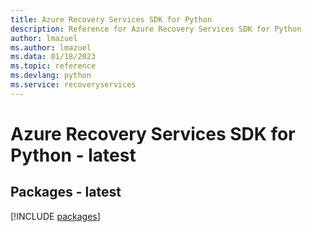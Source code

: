 ```yaml
---
title: Azure Recovery Services SDK for Python
description: Reference for Azure Recovery Services SDK for Python
author: lmazuel
ms.author: lmazuel
ms.data: 01/18/2023
ms.topic: reference
ms.devlang: python
ms.service: recoveryservices
---
```

# Azure Recovery Services SDK for Python - latest
## Packages - latest
[!INCLUDE [packages](recovery-services-index.md)]